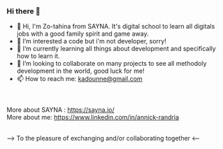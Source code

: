 ### Hi there 👋

- 🔭 Hi, I'm Zo-tahina from SAYNA. It's digital school to learn all digitals jobs with a good family spirit and game away.
- 🌱 I’m interested a code but i'm not developer, sorry!
- 👯 I’m currently learning all things about development and specifically how to learn it.
- 🤔 I’m looking to collaborate on many projects to see all methodoly development in the world, good luck for me!
- 📫 How to reach me: kadounne@gmail.com

<br><br>
More about SAYNA : https://sayna.io/<br>
More about me: https://www.linkedin.com/in/annick-randria
<br><br>

--> To the pleasure of exchanging and/or collaborating together <--
